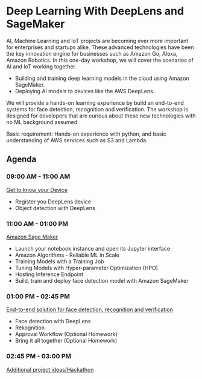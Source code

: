 # Deep Learning With DeepLens and SageMaker

AI, Machine Learning and IoT projects are becoming ever more important for enterprises and startups alike. These advanced technologies have been the key innovation engine for businesses such as Amazon Go, Alexa, Amazon Robotics. In this one-day workshop, we will cover the scenarios of AI and IoT working together.

- Building and training deep learning models in the cloud using Amazon SageMaker.  
- Deploying AI models to devices like the AWS DeepLens.

We will provide a hands-on learning experience by build an end-to-end systems for face detection, recognition and verification. The workshop is designed for developers that are curious about these new technologies with no ML background assumed.   

Basic requirement: Hands-on experience with python, and basic understanding of AWS services such as S3 and Lambda.

## Agenda

### 09:00 AM - 11:00 AM
[Get to know your Device](1-KnowYourDevice)
   - Register you DeepLens device
   - Object detection with DeepLens
### 11:00 AM - 01:00 PM
[Amazon Sage Maker](2-SageMaker)
   - Launch your notebook instance and open its Jupyter interface
   - Amazon Algorithms - Reliable ML in Scale
   - Training Models with a Training Job
   - Tuning Models with Hyper-parameter Optimization (HPO)
   - Hosting Inference Endpoint
   - Build, train and deploy face detection model with Amazon SageMaker
### 01:00 PM - 02:45 PM
[End-to-end solution for face detection, recognition and verification](3-FaceDetectionAndVerification)
   - Face detection with DeepLens
   - Rekognition
   - Approval Workflow (Optional Homework)
   - Bring it all together (Optional Homework)
### 02:45 PM - 03:00 PM
[Additional project ideas/Hackathon](4-ProjectIdeas)
